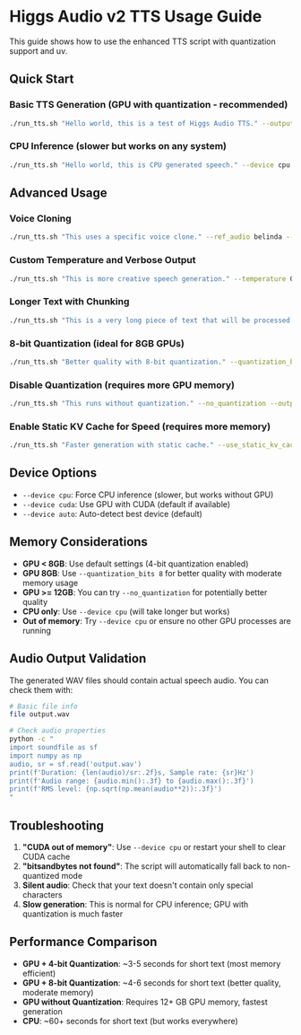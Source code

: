 # Higgs Audio v2 TTS Usage Guide

This guide shows how to use the enhanced TTS script with quantization support and uv.

## Quick Start

### Basic TTS Generation (GPU with quantization - recommended)
```bash
./run_tts.sh "Hello world, this is a test of Higgs Audio TTS." --output hello.wav
```

### CPU Inference (slower but works on any system)
```bash
./run_tts.sh "Hello world, this is CPU generated speech." --device cpu --output cpu_hello.wav
```

## Advanced Usage

### Voice Cloning
```bash
./run_tts.sh "This uses a specific voice clone." --ref_audio belinda --output voice_clone.wav
```

### Custom Temperature and Verbose Output
```bash
./run_tts.sh "This is more creative speech generation." --temperature 0.8 --verbose --output creative.wav
```

### Longer Text with Chunking
```bash
./run_tts.sh "This is a very long piece of text that will be processed in smaller chunks for better memory efficiency and performance." --chunk_method word --chunk_max_word_num 30 --output chunked.wav
```

### 8-bit Quantization (ideal for 8GB GPUs)
```bash
./run_tts.sh "Better quality with 8-bit quantization." --quantization_bits 8 --output 8bit.wav
```

### Disable Quantization (requires more GPU memory)
```bash
./run_tts.sh "This runs without quantization." --no_quantization --output no_quant.wav
```

### Enable Static KV Cache for Speed (requires more memory)
```bash
./run_tts.sh "Faster generation with static cache." --use_static_kv_cache --output faster.wav
```

## Device Options

- `--device cpu`: Force CPU inference (slower, but works without GPU)
- `--device cuda`: Use GPU with CUDA (default if available)
- `--device auto`: Auto-detect best device (default)

## Memory Considerations

- **GPU < 8GB**: Use default settings (4-bit quantization enabled)
- **GPU 8GB**: Use `--quantization_bits 8` for better quality with moderate memory usage
- **GPU >= 12GB**: You can try `--no_quantization` for potentially better quality
- **CPU only**: Use `--device cpu` (will take longer but works)
- **Out of memory**: Try `--device cpu` or ensure no other GPU processes are running

## Audio Output Validation

The generated WAV files should contain actual speech audio. You can check them with:

```bash
# Basic file info
file output.wav

# Check audio properties
python -c "
import soundfile as sf
import numpy as np
audio, sr = sf.read('output.wav')
print(f'Duration: {len(audio)/sr:.2f}s, Sample rate: {sr}Hz')
print(f'Audio range: {audio.min():.3f} to {audio.max():.3f}')
print(f'RMS level: {np.sqrt(np.mean(audio**2)):.3f}')
"
```

## Troubleshooting

1. **"CUDA out of memory"**: Use `--device cpu` or restart your shell to clear CUDA cache
2. **"bitsandbytes not found"**: The script will automatically fall back to non-quantized mode
3. **Silent audio**: Check that your text doesn't contain only special characters
4. **Slow generation**: This is normal for CPU inference; GPU with quantization is much faster

## Performance Comparison

- **GPU + 4-bit Quantization**: ~3-5 seconds for short text (most memory efficient)
- **GPU + 8-bit Quantization**: ~4-6 seconds for short text (better quality, moderate memory)
- **GPU without Quantization**: Requires 12+ GB GPU memory, fastest generation
- **CPU**: ~60+ seconds for short text (but works everywhere)